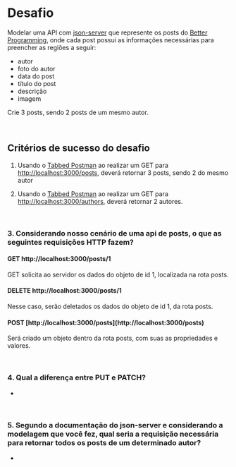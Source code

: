 # Desafio

Modelar uma API com [json-server](https://github.com/typicode/json-server) que represente os posts do [Better Programming](https://betterprogramming.pub/archive), onde cada post possui as informações necessárias para preencher as regiões a seguir:

- autor
- foto do autor
- data do post
- título do post
- descrição
- imagem

Crie 3 posts, sendo 2 posts de um mesmo autor.

<br>

## Critérios de sucesso do desafio

1. Usando o [Tabbed Postman](https://chrome.google.com/webstore/detail/tabbed-postman-rest-clien/coohjcphdfgbiolnekdpbcijmhambjff/related?hl=pt-br) ao realizar um GET para [http://localhost:3000/posts](http://localhost:3000/posts), deverá retornar 3 posts, sendo 2 do mesmo autor


2. Usando o [Tabbed Postman](https://chrome.google.com/webstore/detail/tabbed-postman-rest-clien/coohjcphdfgbiolnekdpbcijmhambjff/related?hl=pt-br) ao realizar um GET para [http://localhost:3000/authors](http://localhost:3000/authors), deverá retornar 2 autores.

<br>

<h3> 3. Considerando nosso cenário de uma api de posts, o que as seguintes requisições HTTP fazem? </h3>

<h4> GET http://localhost:3000/posts/1 </h4>

GET solicita ao servidor os dados do objeto de id 1, localizada na rota posts.

<h4> DELETE http://localhost:3000/posts/1 </h4>

Nesse caso, serão deletados os dados do objeto de id 1, da rota posts. 

<h4> POST [http://localhost:3000/posts](http://localhost:3000/posts) </h4>

Será criado um objeto dentro da rota posts, com suas as propriedades e valores.

<br>

<h3> 4. Qual a diferença entre PUT e PATCH? </h3>

- 

<br>

<h3> 5. Segundo a documentação do json-server e considerando a modelagem que você fez, qual seria a requisição necessária para retornar todos os posts de um determinado autor? </h3>

- 